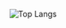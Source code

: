 <div align="center">
  
![Top Langs](https://github-readme-stats.vercel.app/api/top-langs/?username=al0i&layout=compact&show_icons=true&theme=transparent)
</div>
